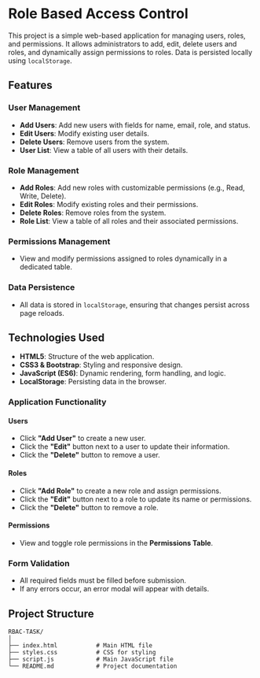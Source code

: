 # Role Based Access Control

This project is a simple web-based application for managing users, roles, and permissions. It allows administrators to add, edit, delete users and roles, and dynamically assign permissions to roles. Data is persisted locally using `localStorage`.

## Features

### User Management
- **Add Users**: Add new users with fields for name, email, role, and status.
- **Edit Users**: Modify existing user details.
- **Delete Users**: Remove users from the system.
- **User List**: View a table of all users with their details.

### Role Management
- **Add Roles**: Add new roles with customizable permissions (e.g., Read, Write, Delete).
- **Edit Roles**: Modify existing roles and their permissions.
- **Delete Roles**: Remove roles from the system.
- **Role List**: View a table of all roles and their associated permissions.

### Permissions Management
- View and modify permissions assigned to roles dynamically in a dedicated table.

### Data Persistence
- All data is stored in `localStorage`, ensuring that changes persist across page reloads.

## Technologies Used

- **HTML5**: Structure of the web application.
- **CSS3 & Bootstrap**: Styling and responsive design.
- **JavaScript (ES6)**: Dynamic rendering, form handling, and logic.
- **LocalStorage**: Persisting data in the browser.

### Application Functionality
#### Users
- Click **"Add User"** to create a new user.
- Click the **"Edit"** button next to a user to update their information.
- Click the **"Delete"** button to remove a user.

#### Roles
- Click **"Add Role"** to create a new role and assign permissions.
- Click the **"Edit"** button next to a role to update its name or permissions.
- Click the **"Delete"** button to remove a role.

#### Permissions
- View and toggle role permissions in the **Permissions Table**.

### Form Validation
- All required fields must be filled before submission.
- If any errors occur, an error modal will appear with details.

## Project Structure

```
RBAC-TASK/
│
├── index.html           # Main HTML file
├── styles.css           # CSS for styling
├── script.js            # Main JavaScript file
└── README.md            # Project documentation
```